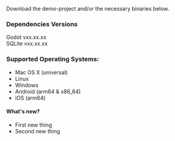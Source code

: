 Download the demo-project and/or the necessary binaries below.

### Dependencies Versions

Godot vxx.xx.xx  
SQLite vxx.xx.xx

### Supported Operating Systems:
- Mac OS X (universal)
- Linux
- Windows
- Android (arm64 & x86_64)
- iOS (arm64)

#### What's new?
- First new thing
- Second new thing